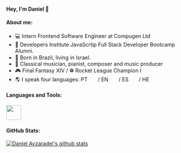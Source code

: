 #### Hey, I'm Daniel 👋


#### About me:


- :computer: Intern Frontend Software Engineer at Compugen Ltd  <br/>
- :dart: Developers Institute JavaScrtip Full Stack Developer Bootcamp Alumni. <br/>
- :rocket: Born in Brazil, living in Israel. <img src="https://upload.wikimedia.org/wikipedia/commons/thumb/0/05/Flag_of_Brazil.svg/800px-Flag_of_Brazil.svg.png" width="20" height="14"> <img src="https://upload.wikimedia.org/wikipedia/commons/thumb/d/d4/Flag_of_Israel.svg/1100px-Flag_of_Israel.svg.png" width="20" height="15"> <br/>
- :musical_keyboard: Classical musician, pianist, composer and music producer  <br/>
- :video_game: Final Fantasy XIV / :soccer: Rocket League Champion I <br/>
- :earth_americas: I speak four languages: PT <img src="https://upload.wikimedia.org/wikipedia/commons/thumb/0/05/Flag_of_Brazil.svg/800px-Flag_of_Brazil.svg.png" width="20" height="14"> / EN <img src="https://upload.wikimedia.org/wikipedia/en/thumb/a/a4/Flag_of_the_United_States.svg/125px-Flag_of_the_United_States.svg.png" width="20" height="14"> / ES <img src="https://upload.wikimedia.org/wikipedia/commons/thumb/8/89/Bandera_de_Espa%C3%B1a.svg/750px-Bandera_de_Espa%C3%B1a.svg.png" width="20" height="14"> / HE <img src="https://upload.wikimedia.org/wikipedia/commons/thumb/d/d4/Flag_of_Israel.svg/1100px-Flag_of_Israel.svg.png" width="20" height="15">

#### Languages and Tools:
 <img src="https://skillicons.dev/icons?i=vscode,html,css,js,react,nodejs,git,github,mongodb,ps,postgres,ts,bash,&theme=dark" height="40"/>

#### GitHub Stats:
[![Daniel Avzaradel's github stats](https://github-readme-stats.vercel.app/api?username=daniel-avzaradel&show_icons=true&theme=slateorange)](https://github.com/daniel-avzaradel/github-readme-stats)
